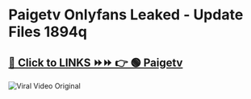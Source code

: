
 # Paigetv Onlyfans Leaked - Update Files 1894q

## <h2><a href="https://clipsfans.com/Paigetv&ref=git">🔗 Click to LINKS ⏩⏩ 👉 🟢 Paigetv </a></h2>

<a href="https://clipsfans.com/Paigetv&ref=git" rel="nofollow" data-target="animated-image.originalLink"><img src="https://i.ibb.co.com/xMMVF88/686577567.gif" alt="Viral Video Original" style="max-width: 100%; display: inline-block;" data-target="animated-image.originalImage"></a>

